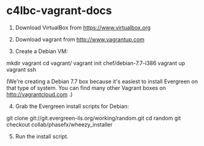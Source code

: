 c4lbc-vagrant-docs
==================

1. Download VirtualBox from https://www.virtualbox.org

2. Download vagrant from http://www.vagrantup.com

3. Create a Debian VM:

mkdir vagrant
cd vagrant/
vagrant init chef/debian-7.7-i386
vagrant up
vagrant ssh

(We're creating a Debian 7.7 box because it's easiest to install
Evergreen on that type of system.  You can find many other Vagrant boxes
on http://vagrantcloud.com .)

4. Grab the Evergreen install scripts for Debian:

git clone git://git.evergreen-ils.org/working/random.git
cd random
git checkout collab/phasefx/wheezy_installer

5. Run the install script.

